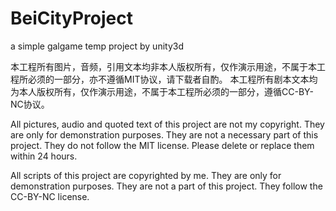 # BeiCityProject
a simple galgame temp project by unity3d

本工程所有图片，音频，引用文本均非本人版权所有，仅作演示用途，不属于本工程所必须的一部分，亦不遵循MIT协议，请下载者自酌。
本工程所有剧本文本均为本人版权所有，仅作演示用途，不属于本工程所必须的一部分，遵循CC-BY-NC协议。

All pictures, audio and quoted text of this project are not my copyright. They are only for demonstration purposes. They are not a necessary part of this project. They do not follow the MIT license. Please delete or replace them within 24 hours.

All scripts of this project are copyrighted by me. They are only for demonstration purposes. They are not a part of this project. They follow the CC-BY-NC license.
